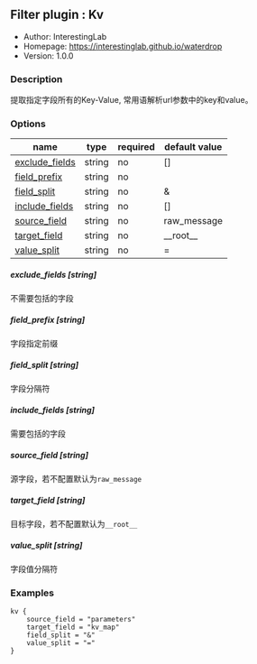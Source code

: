## Filter plugin : Kv

* Author: InterestingLab
* Homepage: https://interestinglab.github.io/waterdrop
* Version: 1.0.0

### Description

提取指定字段所有的Key-Value, 常用语解析url参数中的key和value。

### Options

| name | type | required | default value |
| --- | --- | --- | --- |
| [exclude_fields](#exclude_fields-string) | string | no | [] |
| [field_prefix](#field_prefix-string) | string | no |  |
| [field_split](#field_split-string) | string | no | & |
| [include_fields](#include_fields-string) | string | no | [] |
| [source_field](#source_field-string) | string | no | raw_message |
| [target_field](#target_field-string) | string | no | \_\_root\_\_ |
| [value_split](#value_split-string) | string | no | = |

##### exclude_fields [string]

不需要包括的字段

##### field_prefix [string]

字段指定前缀

##### field_split [string]

字段分隔符

##### include_fields [string]

需要包括的字段

##### source_field [string]

源字段，若不配置默认为`raw_message`

##### target_field [string]

目标字段，若不配置默认为`__root__`

##### value_split [string]

字段值分隔符

### Examples

```
kv {
    source_field = "parameters"
    target_field = "kv_map"
    field_split = "&"
    value_split = "="
}
```
